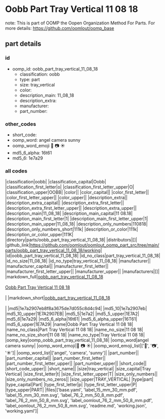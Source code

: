 # Oobb Part Tray Vertical 11 08 18  

note: This is part of OOMP the Oopen Organization Method For Parts. For more details: https://github.com/oomlout/oomp_base

##  part details





### id
* oomp_id: oobb_part_tray_vertical_11_08_18
  * classification: oobb
  * type: part
  * size: tray_vertical
  * color: 
  * description_main: 11_08_18
  * description_extra: 
  * manufacturer: 
  * part_number: 

### other_codes
* short_code: 
* oomp_word: angel camera sunny
* oomp_word_emoji :angel: :camera: :sunny:
* md5_6_alpha: 16t61
* md5_6: 1e7a29

### all codes 
|classification|oobb|
|classification_capital|Oobb|
|classification_first_letter|o|
|classification_first_letter_upper|O|
|classification_upper|OOBB|
|color||
|color_capital||
|color_first_letter||
|color_first_letter_upper||
|color_upper||
|description_extra||
|description_extra_capital||
|description_extra_first_letter||
|description_extra_first_letter_upper||
|description_extra_upper||
|description_main|11_08_18|
|description_main_capital|11 08.18|
|description_main_first_letter|1|
|description_main_first_letter_upper|1|
|description_main_upper|11_08_18|
|description_only_numbers|110818|
|description_only_numbers_short|111k|
|description_or_color|111k|
|description_or_color_upper|111K|
|directory|parts/oobb_part_tray_vertical_11_08_18|
|distributors|[]|
|github_link|https://github.com/oomlout/oomlout_oomp_part_src/tree/main/parts/oobb_part_tray_vertical_11_08_18/working|
|id|oobb_part_tray_vertical_11_08_18|
|id_no_class|part_tray_vertical_11_08_18|
|id_no_size|11_08_18|
|id_no_type|tray_vertical_11_08_18|
|manufacturer||
|manufacturer_capital||
|manufacturer_first_letter||
|manufacturer_first_letter_upper||
|manufacturer_upper||
|manufacturers|[]|
|markdown_full|[oobb_part_tray_vertical_11_08_18](https://github.com/oomlout/oomlout_oomp_part_src/tree/main/parts/oobb_part_tray_vertical_11_08_18/working)<br>[](https://github.com/oomlout/oomlout_oomp_part_src/tree/main/parts/oobb_part_tray_vertical_11_08_18/working)<br>[Oobb Part Tray Vertical 11 08 18](https://github.com/oomlout/oomlout_oomp_part_src/tree/main/parts/oobb_part_tray_vertical_11_08_18/working)<br><br>|
|markdown_short|[oobb_part_tray_vertical_11_08_18](https://github.com/oomlout/oomlout_oomp_part_src/tree/main/parts/oobb_part_tray_vertical_11_08_18/working)<br><br>|
|md5|1e7a2907eb8f8a3675de7d055c8d4c94|
|md5_10|1e7a2907eb|
|md5_10_upper|1E7A2907EB|
|md5_5|1e7a2|
|md5_5_upper|1E7A2|
|md5_6|1e7a29|
|md5_6_alpha|16t61|
|md5_6_alpha_upper|16T61|
|md5_6_upper|1E7A29|
|name|Oobb Part Tray Vertical 11 08 18|
|name_no_class|Part Tray Vertical 11 08 18|
|name_no_size|11 08 18|
|name_no_size_short|11 08 18|
|name_no_type|Tray Vertical 11 08 18|
|oomp_key|oomp_oobb_part_tray_vertical_11_08_18|
|oomp_word|angel camera sunny|
|oomp_word_emoji|:angel: :camera: :sunny:|
|oomp_word_emoji_list|[':angel:', ':camera:', ':sunny:']|
|oomp_word_list|['angel', 'camera', 'sunny']|
|part_number||
|part_number_capital||
|part_number_first_letter||
|part_number_first_letter_upper||
|part_number_upper||
|short_code||
|short_code_upper||
|short_name||
|size|tray_vertical|
|size_capital|Tray Vertical|
|size_first_letter|t|
|size_first_letter_upper|T|
|size_only_numbers||
|size_only_numbers_no_zeros||
|size_upper|TRAY_VERTICAL|
|type|part|
|type_capital|Part|
|type_first_letter|p|
|type_first_letter_upper|P|
|type_upper|PART|
|files|['base.yaml', 'label_15_mm_30_mm.pdf', 'label_15_mm_30_mm.svg', 'label_76_2_mm_50_8_mm.pdf', 'label_76_2_mm_50_8_mm.svg', 'label_oomlout_76_2_mm_50_8_mm.pdf', 'label_oomlout_76_2_mm_50_8_mm.svg', 'readme.md', 'working.json', 'working.yaml']|
